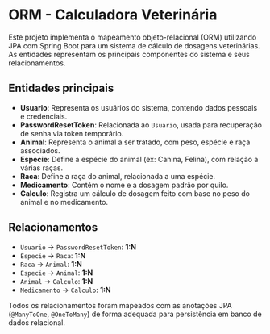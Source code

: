 # ORM - Calculadora Veterinária

Este projeto implementa o mapeamento objeto-relacional (ORM) utilizando JPA com Spring Boot para um sistema de cálculo de dosagens veterinárias. As entidades representam os principais componentes do sistema e seus relacionamentos.

## Entidades principais

- **Usuario**: Representa os usuários do sistema, contendo dados pessoais e credenciais.
- **PasswordResetToken**: Relacionada ao `Usuario`, usada para recuperação de senha via token temporário.
- **Animal**: Representa o animal a ser tratado, com peso, espécie e raça associados.
- **Especie**: Define a espécie do animal (ex: Canina, Felina), com relação a várias raças.
- **Raca**: Define a raça do animal, relacionada a uma espécie.
- **Medicamento**: Contém o nome e a dosagem padrão por quilo.
- **Calculo**: Registra um cálculo de dosagem feito com base no peso do animal e no medicamento.

## Relacionamentos

- `Usuario` → `PasswordResetToken`: **1:N**
- `Especie` → `Raca`: **1:N**
- `Raca` → `Animal`: **1:N**
- `Especie` → `Animal`: **1:N**
- `Animal` → `Calculo`: **1:N**
- `Medicamento` → `Calculo`: **1:N**

Todos os relacionamentos foram mapeados com as anotações JPA (`@ManyToOne`, `@OneToMany`) de forma adequada para persistência em banco de dados relacional.


